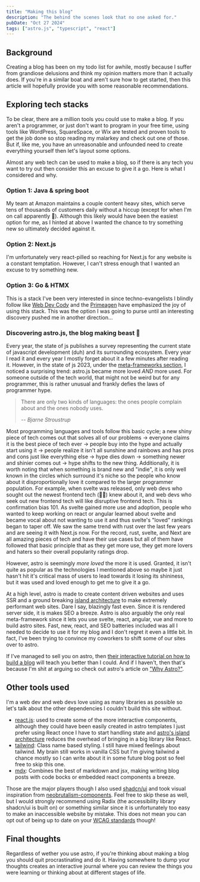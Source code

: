 ```yaml
---
title: "Making this blog"
description: "The behind the scenes look that no one asked for."
pubDate: "Oct 27 2024"
tags: ["astro.js", "typescript", "react"]
---
```


## Background

Creating a blog has been on my todo list for awhile, mostly because I suffer from grandiose delusions and think my opinion matters more than it actually does. If you're in a similar boat and aren't sure how to get started, then this article will hopefully provide you with some reasonable recommendations.

## Exploring tech stacks

To be clear, there are a million tools you could use to make a blog. If you aren't a programmer, or just don't want to program in your free time, using tools like WordPress, SquareSpace, or Wix are tested and proven tools to get the job done so stop reading my malarkey and check out one of those. But if, like me, you have an unreasonable and unfounded need to create everything yourself then let's layout some options.

Almost any web tech can be used to make a blog, so if there is any tech you want to try out then consider this an excuse to give it a go. Here is what I considered and why.

### Option 1: Java & spring boot

My team at Amazon maintains a couple content heavy sites, which serve tens of thousands of customers daily without a hiccup (except for when I'm on call apparently 🫠). Although this likely would have been the easiest option for me, as I hinted at above I wanted the chance to try something new so ultimately decided against it.

### Option 2: Next.js

I'm unfortunately very react-pilled so reaching for Next.js for any website is a constant temptation. However, I can't stress enough that I wanted an excuse to try something new.

### Option 3: Go & HTMX

This is a stack I've been very interested in since techno-evangelists I blindly follow like [Web Dev Cody](https://www.youtube.com/watch?v=fhn-7dCNpp8&t=390s) and the [Primeagen](https://www.youtube.com/watch?v=x7v6SNIgJpE) have emphasized the joy of using this stack. This was the option I was going to purse until an interesting discovery pushed me in another direction...

### Discovering astro.js, the blog making beast 💪

Every year, the state of js publishes a survey representing the current state of javascript development (duh) and its surrounding ecosystem. Every year I read it and every year I mostly forget about it a few minutes after reading it. However, in the state of js 2023, under the [meta-frameworks section](https://2023.stateofjs.com/en-US/libraries/meta-frameworks/), I noticed a surprising trend: astro.js became more loved _AND_ more used. For someone outside of the tech world, that might not be weird but for any programmer, this is rather unusual and frankly defies the laws of programmer hype.

> There are only two kinds of languages: the ones people complain about and the ones nobody uses.
>
> -- <cite> Bjarne Stroustrup </cite>

Most programming languages and tools follow this basic cycle; a new shiny piece of tech comes out that solves all of our problems -> everyone claims it is the best piece of tech ever -> people buy into the hype and actually start using it -> people realize it isn't all sunshine and rainbows and has pros and cons just like everything else -> hype dies down -> something newer and shinier comes out -> hype shifts to the new thing. Additionally, it is worth noting that when something is brand new and "indie", it is only well known in the circles which surround it's niche so the people who know about it disproportionally love it compared to the larger programmer population. For example, when svelte was released, only web devs who sought out the newest frontend tech (🙋‍♂️) knew about it, and web devs who seek out new frontend tech will like disruptive frontend tech. This is confirmation bias 101. As svelte gained more use and adoption, people who wanted to keep working on react or angular learned about svelte and became vocal about not wanting to use it and thus svelte's "loved" rankings began to taper off. We saw the same trend with rust over the last few years and are seeing it with Next.js now. For the record, rust, svelte, and Next are all amazing pieces of tech and have their use cases but all of them have followed that basic principle that as they get more use, they get more lovers and haters so their overall popularity ratings drop.

However, astro is seemingly _more loved_ the more it is used. Granted, it isn't quite as popular as the technologies I mentioned above so maybe it just hasn't hit it's critical mass of users to lead towards it losing its shininess, but it was used and loved enough to get me to give it a go.

At a high level, astro is made to create content driven websites and uses SSR and a ground breaking [island architecture](https://docs.astro.build/en/concepts/islands/) to make extremely performant web sites. Dare I say, blazingly fast even. Since it is rendered server side, it is makes SEO a breeze. Astro is also arguably the only real meta-framework since it lets you use svelte, react, angular, vue and more to build astro sites. Fast, new, react, and SEO batteries included was all I needed to decide to use it for my blog and I don't regret it even a little bit. In fact, I've been trying to convince my coworkers to shift some of our sites over to astro.

If I've managed to sell you on astro, then [their interactive tutorial on how to build a blog](https://docs.astro.build/en/tutorial/0-introduction/) will teach you better than I could. And if I haven't, then that's because I'm shit at arguing so check out astro's article on ["Why Astro?"](https://docs.astro.build/en/concepts/why-astro/).

## Other tools used

I'm a web dev and web devs love using as many libraries as possible so let's talk about the other dependencies I couldn't build this site without.

- [react.js](https://react.dev/): used to create some of the more interactive components, although they could have been easily created in astro templates I just prefer using React once I have to start handling state and [astro's island architecture](https://docs.astro.build/en/concepts/islands/) reduces the overhead of bringing in a big library like React.
- [tailwind](https://tailwindcss.com/): Class name based styling. I still have mixed feelings about tailwind. My brain still works in vanilla CSS but I'm giving tailwind a chance mostly so I can write about it in some future blog post so feel free to skip this one.
- [mdx](https://mdxjs.com/): Combines the best of markdown and jsx, making writing blog posts with code bocks or embedded react components a breeze.

Those are the major players though I also used [shadcn/ui](https://ui.shadcn.com/) and took visual inspiration from [neobrutalism-components](https://github.com/ekmas/neobrutalism-components). Feel free to skip these as well, but I would strongly recommend using Radix (the accessibility library shadcn/ui is built on) or something similar since it is unfortunately too easy to make an inaccessible website by mistake. This does not mean you can opt out of being up to date on your [WCAG standards](https://www.w3.org/WAI/standards-guidelines/wcag/) though!

## Final thoughts

Regardless of wether you use astro, if you're thinking about making a blog you should quit procrastinating and do it. Having somewhere to dump your thoughts creates an interactive journal where you can review the things you were learning or thinking about at different stages of life.
